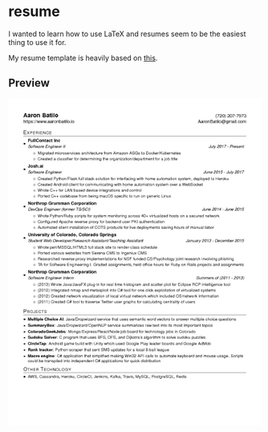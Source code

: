 # resume
I wanted to learn how to use LaTeX and resumes seem to be the easiest thing to
use it for.

My resume template is heavily based on
[this](https://github.com/sb2nov/resume).

## Preview
![Resume Screenshot](./resume.png)
